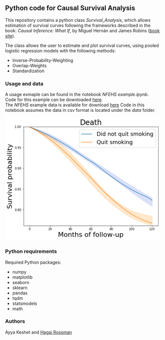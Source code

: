 ## Python code for Causal Survival Analysis

This repository contains a python class _Survival_Analysis_, which allows estimation of survival curves 
following the frameworks described in the book: _Causal Inference: What If_, by Miguel Hernán and James Robins ([book site](https://www.hsph.harvard.edu/miguel-hernan/causal-inference-book/)).

The class allows the user to estimate and plot survival curves, using pooled logistic regression models with the following methods:
* Inverse-Probability-Weighting 
* Overlap-Weights
* Standardization

### Usage and data
A usage exmaple can be found in the notebook _NFEHS example.ipynb_. \
Code for this example can be downloaded [here](https://cdn1.sph.harvard.edu/wp-content/uploads/sites/1268/1268/20/nhefs.csv). \
The _NFEHS_ example data is available for download [here](https://cdn1.sph.harvard.edu/wp-content/uploads/sites/1268/1268/20/nhefs.csv)
Code in this notebook assumes the data in csv format is located under the _data_ folder.

![](example_survival_curves.png)

### Python requirements
Required Python packages:
* numpy
* matplotlib
* seaborn
* sklearn
* pandas
* tqdm
* statsmodels
* math

### Authors
Ayya Keshet and [Hagai Rossman](https://github.com/hrossman)
